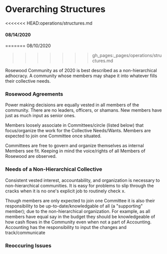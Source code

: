 # Overarching Structures
<<<<<<< HEAD:operations/structures.md
#### 08/14/2020
=======
08/10/2020
>>>>>>> gh_pages:_pages/operations/structures.md

Rosewood Community as of 2020 is best described as a non-hierarchical adhocracy. A community whose members may shape it into whatever fills their collective needs. 

### Rosewood Agreements

Power making decisions are equally vested in all members of the community. There are no leaders, officers, or shamans. New members have just as much input as senior ones.

Members loosely associate in Committees/circle (listed below) that focus/organize the work for the Collective Needs/Wants. Members are expected to join one Committee once situated.

Committees are free to govern and organize themselves as internal Members see fit. Keeping in mind the voice/rights of all Members of Rosewood are observed.

### Needs of a Non-Hierarchical Collective

Consistent vested interest, accountability, and organization is necessary to non-hierarchical communities. It is easy for problems to slip through the cracks when it is no one's explicit job to routinely check x.

Though members are only expected to join one Committee it is also their responsibility to be up-to-date/knowledgable of all (a "supporting" member); due to the non-hierarchical organization. For example, as all members have equal say in the budget they should be knowledgeable of how cash flows in the Community even when not a part of Accounting. Accounting has the responsibility to input the changes and track/communicate  

### Reoccuring Issues